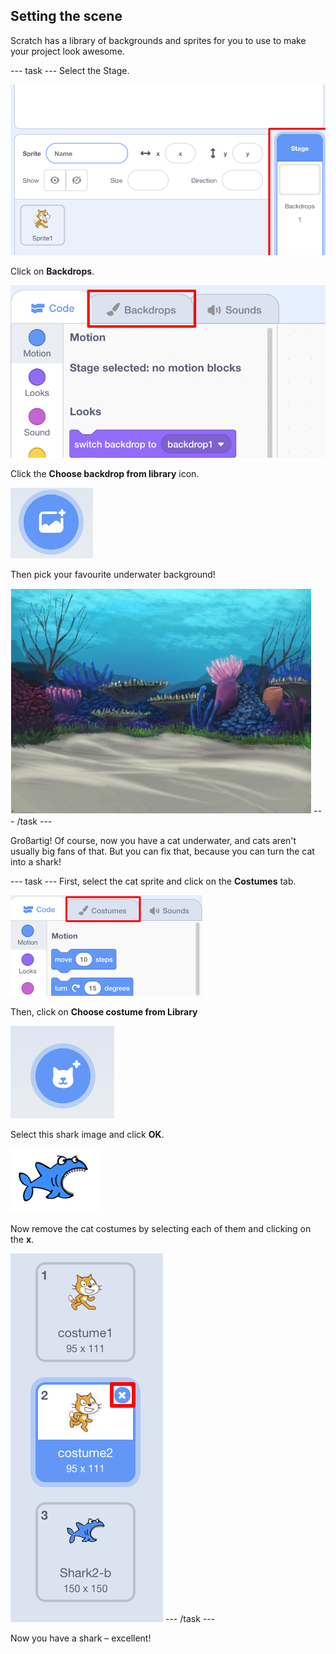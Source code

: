 ## Setting the scene

Scratch has a library of backgrounds and sprites for you to use to make your project look awesome.

\--- task \--- Select the Stage.

![Bühne auswählen](images/looksSelectStage.png)

Click on **Backdrops**.

![The Backdrops tab](images/looksBackdrops.png)

Click the **Choose backdrop from library** icon.

![Das Symbol "Hintergrund wählen"](images/looksChooseBg.png)

Then pick your favourite underwater background!

![Eine Unterwasserszene](images/looksUnderwater.png) \--- /task \---

Großartig! Of course, now you have a cat underwater, and cats aren't usually big fans of that. But you can fix that, because you can turn the cat into a shark!

\--- task \--- First, select the cat sprite and click on the **Costumes** tab.

![](images/cool2.png)

Then, click on **Choose costume from Library**

![](images/cool3.png)

Select this shark image and click **OK**.

![Das Hai-Kostüm](images/looksShark.png)

Now remove the cat costumes by selecting each of them and clicking on the **x**.

![](images/coolDeleteCostumes.png) \--- /task \---

Now you have a shark – excellent!